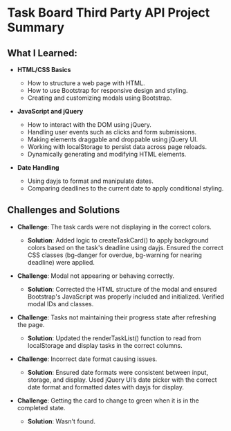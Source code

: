 # Task Board Third Party API Project Summary

## What I Learned:

- **HTML/CSS Basics**
  - How to structure a web page with HTML.
  - How to use Bootstrap for responsive design and styling.
  - Creating and customizing modals using Bootstrap.

- **JavaScript and jQuery**
  - How to interact with the DOM using jQuery.
  - Handling user events such as clicks and form submissions.
  - Making elements draggable and droppable using jQuery UI.
  - Working with localStorage to persist data across page reloads.
  - Dynamically generating and modifying HTML elements.

- **Date Handling**
  - Using dayjs to format and manipulate dates.
  - Comparing deadlines to the current date to apply conditional styling.

## Challenges and Solutions

- **Challenge**: The task cards were not displaying in the correct colors.
  - **Solution**: Added logic to createTaskCard() to apply background colors based on the task's deadline using dayjs. Ensured the correct CSS classes (bg-danger for overdue, bg-warning for nearing deadline) were applied.

- **Challenge**: Modal not appearing or behaving correctly.
  - **Solution**: Corrected the HTML structure of the modal and ensured Bootstrap's JavaScript was properly included and initialized. Verified modal IDs and classes.

- **Challenge**: Tasks not maintaining their progress state after refreshing the page.
  - **Solution**: Updated the renderTaskList() function to read from localStorage and display tasks in the correct columns.

- **Challenge**: Incorrect date format causing issues.
  - **Solution**: Ensured date formats were consistent between input, storage, and display. Used jQuery UI’s date picker with the correct date format and formatted dates with dayjs for display.
- **Challenge**: Getting the card to change to green when it is in the completed state.
   - **Solution**: Wasn't found.